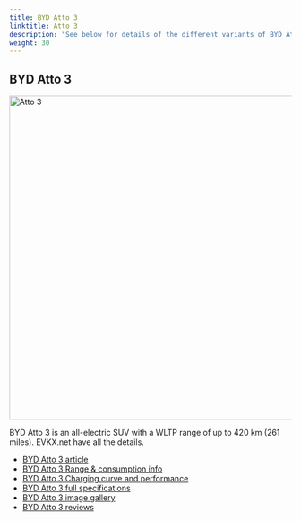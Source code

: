 ```yaml
---
title: BYD Atto 3
linktitle: Atto 3
description: "See below for details of the different variants of BYD Atto 3"
weight: 30
---
```

## BYD Atto 3

<a href="/models/byd/atto_3/atto_3/"><img src="https://media.evkx.net/multimedia/models/byd/atto_3/atto_3/main_1_st.jpg" width="800" height="577" alt="Atto 3" ></a>

BYD Atto 3 is an all-electric SUV with a WLTP range of up to 420 km (261 miles). EVKX.net have all the details. 

- [BYD Atto 3 article](/models/byd/atto_3/atto_3/)
- [BYD Atto 3 Range & consumption info](/models/byd/atto_3/atto_3//rangeandconsumption)
- [BYD Atto 3 Charging curve and performance](/models/byd/atto_3/atto_3//chargingcurve)
- [BYD Atto 3 full specifications](/models/byd/atto_3/atto_3//specifications)
- [BYD Atto 3 image gallery](/models/byd/atto_3/atto_3//gallery)
- [BYD Atto 3 reviews](/models/byd/atto_3/atto_3//reviews)

